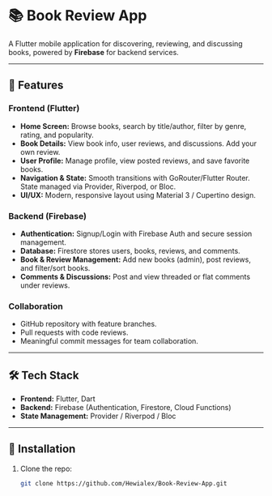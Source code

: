 # 📚 Book Review App

A Flutter mobile application for discovering, reviewing, and discussing books, powered by **Firebase** for backend services.

---

## 🚀 Features

### Frontend (Flutter)
- **Home Screen:** Browse books, search by title/author, filter by genre, rating, and popularity.
- **Book Details:** View book info, user reviews, and discussions. Add your own review.
- **User Profile:** Manage profile, view posted reviews, and save favorite books.
- **Navigation & State:** Smooth transitions with GoRouter/Flutter Router. State managed via Provider, Riverpod, or Bloc.
- **UI/UX:** Modern, responsive layout using Material 3 / Cupertino design.

### Backend (Firebase)
- **Authentication:** Signup/Login with Firebase Auth and secure session management.
- **Database:** Firestore stores users, books, reviews, and comments.
- **Book & Review Management:** Add new books (admin), post reviews, and filter/sort books.
- **Comments & Discussions:** Post and view threaded or flat comments under reviews.

### Collaboration
- GitHub repository with feature branches.
- Pull requests with code reviews.
- Meaningful commit messages for team collaboration.

---

## 🛠 Tech Stack
- **Frontend:** Flutter, Dart
- **Backend:** Firebase (Authentication, Firestore, Cloud Functions)
- **State Management:** Provider / Riverpod / Bloc

---

## 📌 Installation
1. Clone the repo:
   ```bash
   git clone https://github.com/Hewialex/Book-Review-App.git
